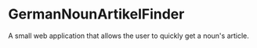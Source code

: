 # GermanNounArtikelFinder
A small web application that allows the user to quickly get a noun's article.
